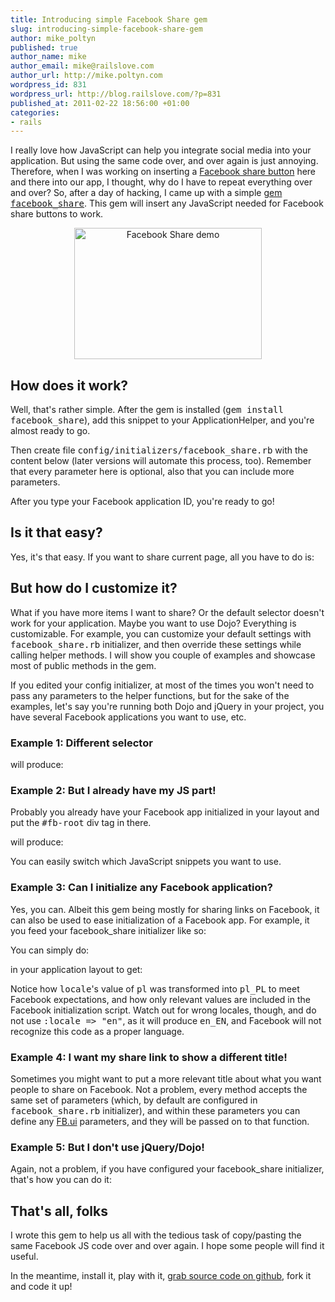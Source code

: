 ```yaml
--- 
title: Introducing simple Facebook Share gem
slug: introducing-simple-facebook-share-gem
author: mike_poltyn
published: true
author_name: mike
author_email: mike@railslove.com
author_url: http://mike.poltyn.com
wordpress_id: 831
wordpress_url: http://blog.railslove.com/?p=831
published_at: 2011-02-22 18:56:00 +01:00
categories: 
- rails
---
```

I really love how JavaScript can help you integrate social media into your application. But using the same code over, and over again is just annoying.  Therefore, when I was working on inserting a <a href="http://developers.facebook.com/docs/reference/rest/stream.publish/">Facebook share button</a> here and there into our app, I thought, why do I have to repeat everything over and over? So, after a day of hacking, I came up with a simple <a href="https://github.com/holek/facebook_share">gem <tt>facebook_share</tt></a>. This gem will insert any JavaScript needed for Facebook share buttons to work.
<div style="text-align: center;"><a href="http://blog.railslove.com/wp-content/uploads/2011/02/fb-share-confirm.png"><img class="aligncenter size-medium wp-image-833" title="Facebook Share demo" src="http://blog.railslove.com/wp-content/uploads/2011/02/fb-share-confirm-300x210.png" alt="Facebook Share demo" width="300" height="210" /></a></div>
<h2>How does it work?</h2>
Well, that's rather simple. After the gem is installed (<tt>gem install facebook_share</tt>), add this snippet to your ApplicationHelper, and you're almost ready to go.

<script src="https://gist.github.com/838761.js?file=application_helper.rb"></script>

Then create file <tt>config/initializers/facebook_share.rb</tt> with the content below (later versions will automate this process, too). Remember that every parameter here is optional, also that you can include more parameters.

<script src="https://gist.github.com/838761.js?file=facebook_share.rb"></script>

After you type your Facebook application ID, you're ready to go!
<h2>Is it that easy?</h2>
Yes, it's that easy. If you want to share current page, all you have to do is:

<script src="https://gist.github.com/838761.js?file=simple_share.html.erb"></script>

<h2>But how do I customize it?</h2>
What if you have more items I want to share? Or the default selector doesn't work for your application. Maybe you want to use Dojo? Everything is customizable. For example, you can customize your default settings with <tt>facebook_share.rb</tt> initializer, and then override these settings while calling helper methods. I will show you couple of examples and showcase most of public methods in the gem.

If you edited your config initializer, at most of the times you won't need to pass any parameters to the helper functions, but for the sake of the examples, let's say you're running both Dojo and jQuery in your project, you have several Facebook applications you want to use, etc.

<h3>Example 1: Different selector</h3>
<script src="https://gist.github.com/838761.js?file=example_1.html.erb"></script>
will produce:
<script src="https://gist.github.com/838761.js?file=example_1.out.html"></script>

<h3>Example 2: But I already have my JS part!</h3>
Probably you already have your Facebook app initialized in your layout and put the <tt>#fb-root</tt> div tag in there.

<script src="https://gist.github.com/838761.js?file=example_2.html.erb"></script>
will produce:
<script src="https://gist.github.com/838761.js?file=example_2.out.html"></script>

You can easily switch which JavaScript snippets you want to use.

<h3>Example 3: Can I initialize any Facebook application?</h3>
Yes, you can. Albeit this gem being mostly for sharing links on Facebook, it can also be used to ease initialization of a Facebook app. For example, it you feed your facebook_share initializer like so:

<script src="https://gist.github.com/838761.js?file=example_3_facebook_share.rb"></script>

You can simply do:

<script src="https://gist.github.com/838761.js?file=example_3.html.erb"></script>

in your application layout to get:

<script src="https://gist.github.com/838761.js?file=example_3.out.html"></script>

Notice how <tt>locale</tt>'s value of <tt>pl</tt> was transformed into <tt>pl_PL</tt> to meet Facebook expectations, and how only relevant values are included in the Facebook initialization script. Watch out for wrong locales, though, and do not use <tt>:locale => "en"</tt>, as it will produce <tt>en_EN</tt>, and Facebook will not recognize this code as a proper language.

<h3>Example 4: I want my share link to show a different title!</h3>
Sometimes you might want to put a more relevant title about what you want people to share on Facebook. Not a problem, every method accepts the same set of parameters (which, by default are configured in <tt>facebook_share.rb</tt> initializer), and within these parameters you can define any <a href="http://developers.facebook.com/docs/reference/javascript/fb.ui/">FB.ui</a> parameters, and they will be passed on to that function.

<script src="https://gist.github.com/838952.js?file=example_4.html.erb"></script>

<script src="https://gist.github.com/838952.js?file=example_4.out.html"></script>

<h3>Example 5: But I don't use jQuery/Dojo!</h3>
Again, not a problem, if you have configured your facebook_share initializer, that's how you can do it:

<script src="https://gist.github.com/838952.js?file=example_5.html.erb"></script>

<script src="https://gist.github.com/838952.js?file=example_5.out.html"></script>

<h2>That's all, folks</h2>
I wrote this gem to help us all with the tedious task of copy/pasting the same Facebook JS code over and over again. I hope some people will find it useful.

In the meantime, install it, play with it, <a href="https://github.com/Holek/facebook_share">grab source code on github</a>, fork it and code it up!
